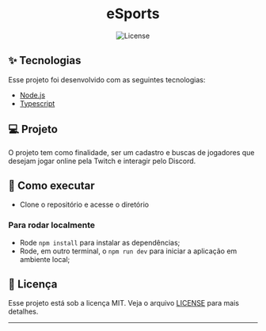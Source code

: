 <h1 align="center">eSports</h1>

<p align="center">
  <img alt="License" src="https://img.shields.io/static/v1?label=license&message=MIT&color=8257E5&labelColor=000000">
</p>

## ✨ Tecnologias

Esse projeto foi desenvolvido com as seguintes tecnologias:

- [Node.js](https://nodejs.org/en/)
- [Typescript](https://www.typescriptlang.org/)

## 💻 Projeto

O projeto tem como finalidade, ser um cadastro e buscas de jogadores que desejam jogar online pela Twitch e interagir pelo Discord.

## 🚀 Como executar

- Clone o repositório e acesse o diretório

### Para rodar localmente

- Rode `npm install` para instalar as dependências;
- Rode, em outro terminal, o `npm run dev` para iniciar a aplicação em ambiente local;

## 📄 Licença

Esse projeto está sob a licença MIT. Veja o arquivo [LICENSE](LICENSE.md) para mais detalhes.

---
